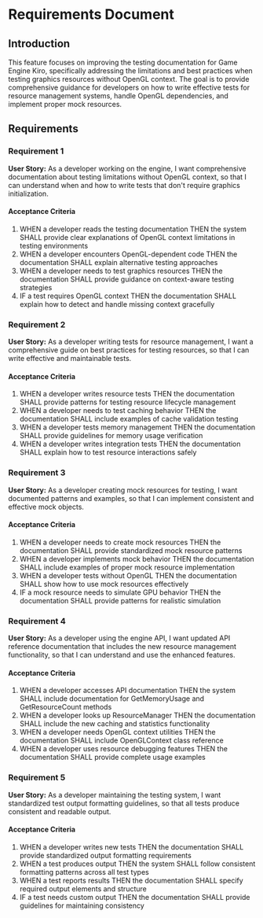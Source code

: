# Requirements Document

## Introduction

This feature focuses on improving the testing documentation for Game Engine Kiro, specifically addressing the limitations and best practices when testing graphics resources without OpenGL context. The goal is to provide comprehensive guidance for developers on how to write effective tests for resource management systems, handle OpenGL dependencies, and implement proper mock resources.

## Requirements

### Requirement 1

**User Story:** As a developer working on the engine, I want comprehensive documentation about testing limitations without OpenGL context, so that I can understand when and how to write tests that don't require graphics initialization.

#### Acceptance Criteria

1. WHEN a developer reads the testing documentation THEN the system SHALL provide clear explanations of OpenGL context limitations in testing environments
2. WHEN a developer encounters OpenGL-dependent code THEN the documentation SHALL explain alternative testing approaches
3. WHEN a developer needs to test graphics resources THEN the documentation SHALL provide guidance on context-aware testing strategies
4. IF a test requires OpenGL context THEN the documentation SHALL explain how to detect and handle missing context gracefully

### Requirement 2

**User Story:** As a developer writing tests for resource management, I want a comprehensive guide on best practices for testing resources, so that I can write effective and maintainable tests.

#### Acceptance Criteria

1. WHEN a developer writes resource tests THEN the documentation SHALL provide patterns for testing resource lifecycle management
2. WHEN a developer needs to test caching behavior THEN the documentation SHALL include examples of cache validation testing
3. WHEN a developer tests memory management THEN the documentation SHALL provide guidelines for memory usage verification
4. WHEN a developer writes integration tests THEN the documentation SHALL explain how to test resource interactions safely

### Requirement 3

**User Story:** As a developer creating mock resources for testing, I want documented patterns and examples, so that I can implement consistent and effective mock objects.

#### Acceptance Criteria

1. WHEN a developer needs to create mock resources THEN the documentation SHALL provide standardized mock resource patterns
2. WHEN a developer implements mock behavior THEN the documentation SHALL include examples of proper mock resource implementation
3. WHEN a developer tests without OpenGL THEN the documentation SHALL show how to use mock resources effectively
4. IF a mock resource needs to simulate GPU behavior THEN the documentation SHALL provide patterns for realistic simulation

### Requirement 4

**User Story:** As a developer using the engine API, I want updated API reference documentation that includes the new resource management functionality, so that I can understand and use the enhanced features.

#### Acceptance Criteria

1. WHEN a developer accesses API documentation THEN the system SHALL include documentation for GetMemoryUsage and GetResourceCount methods
2. WHEN a developer looks up ResourceManager THEN the documentation SHALL include the new caching and statistics functionality
3. WHEN a developer needs OpenGL context utilities THEN the documentation SHALL include OpenGLContext class reference
4. WHEN a developer uses resource debugging features THEN the documentation SHALL provide complete usage examples

### Requirement 5

**User Story:** As a developer maintaining the testing system, I want standardized test output formatting guidelines, so that all tests produce consistent and readable output.

#### Acceptance Criteria

1. WHEN a developer writes new tests THEN the documentation SHALL provide standardized output formatting requirements
2. WHEN a test produces output THEN the system SHALL follow consistent formatting patterns across all test types
3. WHEN a test reports results THEN the documentation SHALL specify required output elements and structure
4. IF a test needs custom output THEN the documentation SHALL provide guidelines for maintaining consistency
